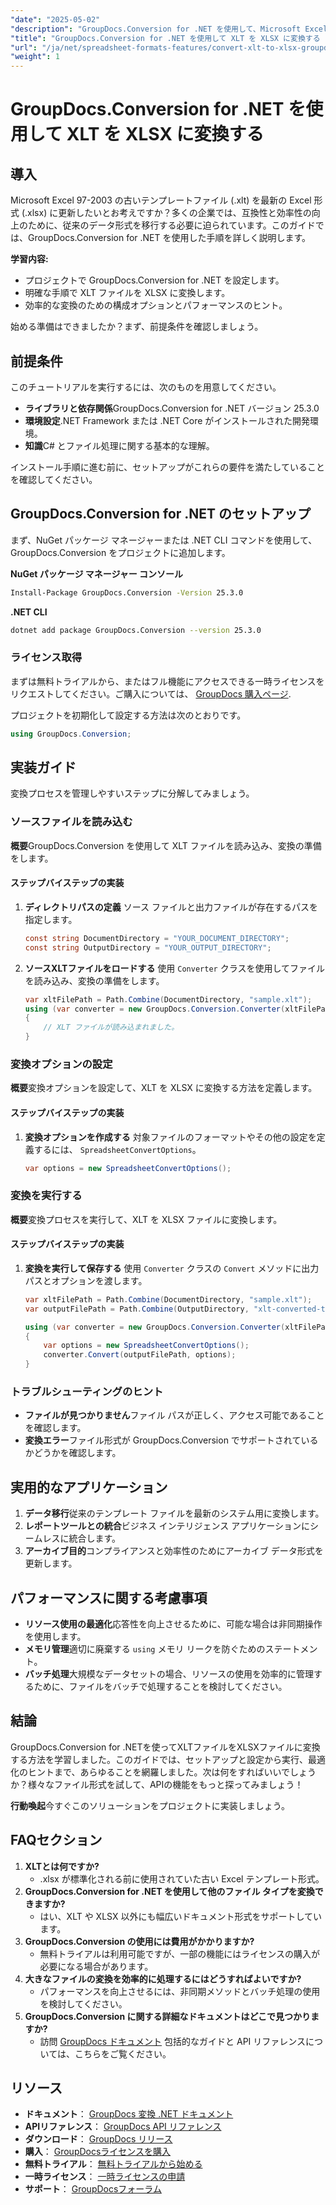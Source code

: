 ```yaml
---
"date": "2025-05-02"
"description": "GroupDocs.Conversion for .NET を使用して、Microsoft Excel テンプレートファイル（XLT）を最新の XLSX 形式に変換する方法を学びましょう。詳細なガイドに従って、ステップバイステップで操作を進めてください。"
"title": "GroupDocs.Conversion for .NET を使用して XLT を XLSX に変換する - ステップバイステップガイド"
"url": "/ja/net/spreadsheet-formats-features/convert-xlt-to-xlsx-groupdocs-net/"
"weight": 1
---
```


# GroupDocs.Conversion for .NET を使用して XLT を XLSX に変換する

## 導入

Microsoft Excel 97-2003 の古いテンプレートファイル (.xlt) を最新の Excel 形式 (.xlsx) に更新したいとお考えですか？多くの企業では、互換性と効率性の向上のために、従来のデータ形式を移行する必要に迫られています。このガイドでは、GroupDocs.Conversion for .NET を使用した手順を詳しく説明します。

**学習内容:**
- プロジェクトで GroupDocs.Conversion for .NET を設定します。
- 明確な手順で XLT ファイルを XLSX に変換します。
- 効率的な変換のための構成オプションとパフォーマンスのヒント。

始める準備はできましたか？まず、前提条件を確認しましょう。

## 前提条件

このチュートリアルを実行するには、次のものを用意してください。
- **ライブラリと依存関係**GroupDocs.Conversion for .NET バージョン 25.3.0
- **環境設定**.NET Framework または .NET Core がインストールされた開発環境。
- **知識**C# とファイル処理に関する基本的な理解。

インストール手順に進む前に、セットアップがこれらの要件を満たしていることを確認してください。

## GroupDocs.Conversion for .NET のセットアップ

まず、NuGet パッケージ マネージャーまたは .NET CLI コマンドを使用して、GroupDocs.Conversion をプロジェクトに追加します。

**NuGet パッケージ マネージャー コンソール**
```bash
Install-Package GroupDocs.Conversion -Version 25.3.0
```

**\.NET CLI**
```bash
dotnet add package GroupDocs.Conversion --version 25.3.0
```

### ライセンス取得

まずは無料トライアルから、またはフル機能にアクセスできる一時ライセンスをリクエストしてください。ご購入については、 [GroupDocs 購入ページ](https://purchase。groupdocs.com/buy).

プロジェクトを初期化して設定する方法は次のとおりです。
```csharp
using GroupDocs.Conversion;
```

## 実装ガイド

変換プロセスを管理しやすいステップに分解してみましょう。

### ソースファイルを読み込む

**概要**GroupDocs.Conversion を使用して XLT ファイルを読み込み、変換の準備をします。

#### ステップバイステップの実装
1. **ディレクトリパスの定義**
   ソース ファイルと出力ファイルが存在するパスを指定します。
   ```csharp
   const string DocumentDirectory = "YOUR_DOCUMENT_DIRECTORY";
   const string OutputDirectory = "YOUR_OUTPUT_DIRECTORY";
   ```
2. **ソースXLTファイルをロードする**
   使用 `Converter` クラスを使用してファイルを読み込み、変換の準備をします。
   ```csharp
   var xltFilePath = Path.Combine(DocumentDirectory, "sample.xlt");
   using (var converter = new GroupDocs.Conversion.Converter(xltFilePath))
   {
       // XLT ファイルが読み込まれました。
   }
   ```

### 変換オプションの設定

**概要**変換オプションを設定して、XLT を XLSX に変換する方法を定義します。

#### ステップバイステップの実装
1. **変換オプションを作成する**
   対象ファイルのフォーマットやその他の設定を定義するには、 `SpreadsheetConvertOptions`。
   ```csharp
   var options = new SpreadsheetConvertOptions();
   ```

### 変換を実行する

**概要**変換プロセスを実行して、XLT を XLSX ファイルに変換します。

#### ステップバイステップの実装
1. **変換を実行して保存する**
   使用 `Converter` クラスの `Convert` メソッドに出力パスとオプションを渡します。
   ```csharp
   var xltFilePath = Path.Combine(DocumentDirectory, "sample.xlt");
   var outputFilePath = Path.Combine(OutputDirectory, "xlt-converted-to.xlsx");

   using (var converter = new GroupDocs.Conversion.Converter(xltFilePath))
   {
       var options = new SpreadsheetConvertOptions();
       converter.Convert(outputFilePath, options);
   }
   ```

### トラブルシューティングのヒント
- **ファイルが見つかりません**ファイル パスが正しく、アクセス可能であることを確認します。
- **変換エラー**ファイル形式が GroupDocs.Conversion でサポートされているかどうかを確認します。

## 実用的なアプリケーション
1. **データ移行**従来のテンプレート ファイルを最新のシステム用に変換します。
2. **レポートツールとの統合**ビジネス インテリジェンス アプリケーションにシームレスに統合します。
3. **アーカイブ目的**コンプライアンスと効率性のためにアーカイブ データ形式を更新します。

## パフォーマンスに関する考慮事項
- **リソース使用の最適化**応答性を向上させるために、可能な場合は非同期操作を使用します。
- **メモリ管理**適切に廃棄する `using` メモリ リークを防ぐためのステートメント。
- **バッチ処理**大規模なデータセットの場合、リソースの使用を効率的に管理するために、ファイルをバッチで処理することを検討してください。

## 結論
GroupDocs.Conversion for .NETを使ってXLTファイルをXLSXファイルに変換する方法を学習しました。このガイドでは、セットアップと設定から実行、最適化のヒントまで、あらゆることを網羅しました。次は何をすればいいでしょうか？様々なファイル形式を試して、APIの機能をもっと探ってみましょう！

**行動喚起**今すぐこのソリューションをプロジェクトに実装しましょう。

## FAQセクション
1. **XLTとは何ですか?**
   - .xlsx が標準化される前に使用されていた古い Excel テンプレート形式。
2. **GroupDocs.Conversion for .NET を使用して他のファイル タイプを変換できますか?**
   - はい、XLT や XLSX 以外にも幅広いドキュメント形式をサポートしています。
3. **GroupDocs.Conversion の使用には費用がかかりますか?**
   - 無料トライアルは利用可能ですが、一部の機能にはライセンスの購入が必要になる場合があります。
4. **大きなファイルの変換を効率的に処理するにはどうすればよいですか?**
   - パフォーマンスを向上させるには、非同期メソッドとバッチ処理の使用を検討してください。
5. **GroupDocs.Conversion に関する詳細なドキュメントはどこで見つかりますか?**
   - 訪問 [GroupDocs ドキュメント](https://docs.groupdocs.com/conversion/net/) 包括的なガイドと API リファレンスについては、こちらをご覧ください。

## リソース
- **ドキュメント**： [GroupDocs 変換 .NET ドキュメント](https://docs.groupdocs.com/conversion/net/)
- **APIリファレンス**： [GroupDocs API リファレンス](https://reference.groupdocs.com/conversion/net/)
- **ダウンロード**： [GroupDocs リリース](https://releases.groupdocs.com/conversion/net/)
- **購入**： [GroupDocsライセンスを購入](https://purchase.groupdocs.com/buy)
- **無料トライアル**： [無料トライアルから始める](https://releases.groupdocs.com/conversion/net/)
- **一時ライセンス**： [一時ライセンスの申請](https://purchase.groupdocs.com/temporary-license/)
- **サポート**： [GroupDocsフォーラム](https://forum.groupdocs.com/c/conversion/10)